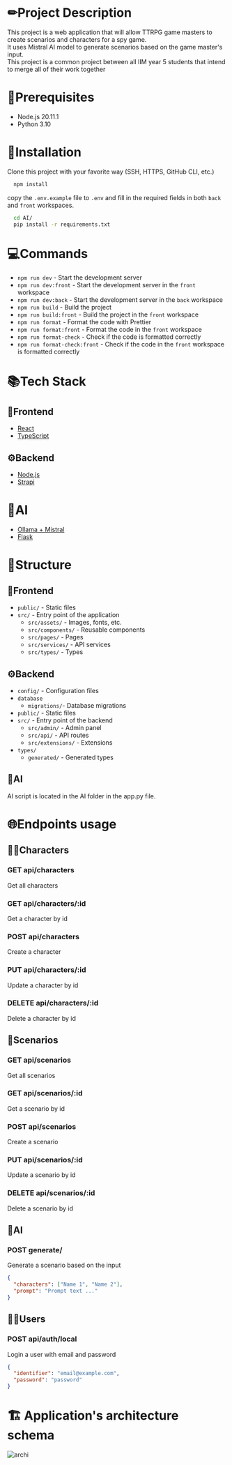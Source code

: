 # ✏Project Description
This project is a web application that will allow TTRPG game masters to create scenarios and characters for a spy game.\
It uses Mistral AI model to generate scenarios based on the game master's input.\
This project is a common project between all IIM year 5 students that intend to merge all of their work together

# 🚀Prerequisites

- Node.js 20.11.1
- Python 3.10

# 🔌Installation

Clone this project with your favorite way (SSH, HTTPS, GitHub CLI, etc.)
```bash
  npm install
```
copy the `.env.example` file to `.env` and fill in the required fields in both `back` and `front` workspaces.

```bash
  cd AI/
  pip install -r requirements.txt
```

# 💻Commands

- `npm run dev` - Start the development server
- `npm run dev:front` - Start the development server in the `front` workspace
- `npm run dev:back` - Start the development server in the `back` workspace
- `npm run build` - Build the project
- `npm run build:front` - Build the project in the `front` workspace
- `npm run format` - Format the code with Prettier
- `npm run format:front` - Format the code in the `front` workspace
- `npm run format-check` - Check if the code is formatted correctly
- `npm run format-check:front` - Check if the code in the `front` workspace is formatted correctly


# 📚Tech Stack

## 🎨Frontend
- [React](https://reactjs.org/)
- [TypeScript](https://www.typescriptlang.org/)

## ⚙Backend
- [Node.js](https://nodejs.org/en/)
- [Strapi](https://strapi.io/)

# 🤖AI
- [Ollama + Mistral](https://docs.llamaindex.ai/en/stable/)
- [Flask](https://flask.palletsprojects.com/en/2.1.x/)

# 🚧Structure

## 🎨Frontend
- `public/` - Static files
- `src/` - Entry point of the application
  - `src/assets/` - Images, fonts, etc.
  - `src/components/` - Reusable components
  - `src/pages/` - Pages
  - `src/services/` - API services
  - `src/types/` - Types


## ⚙Backend

- `config/` - Configuration files
- `database`
  - `migrations/`- Database migrations
- `public/` - Static files
- `src/` - Entry point of the backend
  - `src/admin/` - Admin panel
  - `src/api/` - API routes
  - `src/extensions/` - Extensions
- `types/`
  - `generated/` - Generated types

## 🤖AI

AI script is located in the AI folder in the app.py file.


# 🌐Endpoints usage

## 🕵️‍♀️Characters

### GET api/characters
Get all characters

### GET api/characters/:id
Get a character by id

### POST api/characters
Create a character

### PUT api/characters/:id
Update a character by id

### DELETE api/characters/:id
Delete a character by id

## 📖Scenarios

### GET api/scenarios
Get all scenarios

### GET api/scenarios/:id
Get a scenario by id

### POST api/scenarios
Create a scenario

### PUT api/scenarios/:id
Update a scenario by id

### DELETE api/scenarios/:id
Delete a scenario by id

## 🤖AI

### POST generate/
Generate a scenario based on the input
```json
{
  "characters": ["Name 1", "Name 2"],
  "prompt": "Prompt text ..."
}
```

## 👨‍💻Users

### POST api/auth/local
Login a user with email and password
```json
{
  "identifier": "email@example.com",
  "password": "password"
}
```

# 🏗️ Application's architecture schema
![archi](https://github.com/SveRKeR92/IIM-archi-RPG/assets/70761787/13cd3d9c-f03f-4302-adce-0846a2a0ed0d)

